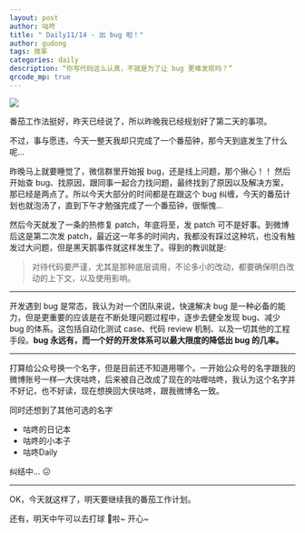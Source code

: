 ```yaml
---
layout: post
author: 咕咚
title: " Daily11/14 - 出 bug 啦！"
author: gudong
tags: 效率
categories: daily
description: “你写代码这么认真，不就是为了让 bug 更难发现吗？”
qrcode_mp: true
---
```


![](https://i.loli.net/2019/11/14/Cwm8vHpL7B4hyZS.jpg)

番茄工作法挺好，昨天已经说了，所以昨晚我已经规划好了第二天的事项。

不过，事与愿违，今天一整天我却只完成了一个番茄钟，那今天到底发生了什么呢…

昨晚马上就要睡觉了，微信群里开始报 bug，还是线上问题，那个揪心！！ 然后开始查 bug、找原因，跟同事一起合力找问题，最终找到了原因以及解决方案，那已经是两点了。所以今天大部分的时间都是在跟这个 bug 纠缠，今天的番茄计划也就泡汤了，直到下午才勉强完成了一个番茄钟，很惭愧…

然后今天就发了一条的热修复 patch，年底将至，发 patch 可不是好事。到微博后这是第二次发 patch，最近这一年多的时间内，我都没有踩过这种坑，也没有触发过大问题，但是黑天鹅事件就这样发生了。得到的教训就是:
> 对待代码要严谨，尤其是那种底层调用，不论多小的改动，都要确保明白改动的上下文，以及使用影响。

---

开发遇到 bug 是常态，我认为对一个团队来说，快速解决 bug 是一种必备的能力，但是更重要的应该是在不断处理问题过程中，逐步去健全发现 bug、减少 bug 的体系。这包括自动化测试 case、代码 review 机制、以及一切其他的工程手段。**bug 永远有，而一个好的开发体系可以最大限度的降低出 bug 的几率。**

---

打算给公众号换一个名字，但是目前还不知道用哪个。一开始公众号的名字跟我的微博账号一样—大侠咕咚，后来被自己改成了现在的咕喱咕咚，我认为这个名字并不好记，也不好读，现在想换回大侠咕咚，跟我微博名一致。

同时还想到了其他可选的名字
* 咕咚的日记本 
* 咕咚的小本子
* 咕咚Daily

纠结中… 😖

---

OK，今天就这样了，明天要继续我的番茄工作计划。

还有，明天中午可以去打球 🏀啦~ 开心​~

